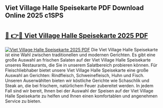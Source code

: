 ## Viet Village Halle Speisekarte PDF Download Online 2025 c1SPS

# <h2><a href="http://gcc4l0m.nevu.top/?p=Viet+Village+Halle+Speisekarte">🔗 👉🔴 Viet Village Halle Speisekarte 2025 PDF</a></h2>

[![Viet Village Halle Speisekarte 2025 PDF](https://i.imgur.com/dBaPXMq.png)](http://gcc4l0m.nevu.top/?p=Viet+Village+Halle+Speisekarte)
Die Viet Village Halle Speisekarte ist eine Wahl zwischen traditionellen und modernen Gerichten. Es gibt eine große Auswahl an frischen Salaten auf der Viet Village Halle Speisekarte unseres Restaurants, die Sie in unserem Salatbereich probieren können. Für Fleischliebhaber bietet unsere Viet Village Halle Speisekarte eine große Auswahl an Gerichten: Rindfleisch, Schweinefleisch, Huhn und Fisch. Unseren Auserwählten bieten wir köstliche Gerichte wie Schaschlik und Steak an, die bei frischem, natürlichem Feuer zubereitet werden. In jedem Fall sind wir bereit, Ihnen bei der Auswahl der Speisen auf der Viet Village Halle Speisekarte zu helfen und Ihnen einen komfortablen und angenehmen Service zu bieten.
